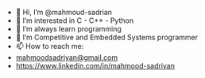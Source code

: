 - 👋 Hi, I’m @mahmoud-sadrian
- 👀 I’m interested in C - C++ - Python
- 🌱 I’m always learn programming
- 💞️ I’m Competitive and Embedded Systems programmer
- 📫 How to reach me:
-    mahmoodsadriyan@gmail.com
-    https://www.linkedin.com/in/mahmood-sadriyan


<!---
mahmoud-sdr/mahmoud-sdr is a ✨ special ✨ repository because its `README.md` (this file) appears on your GitHub profile.
You can click the Preview link to take a look at your changes.
--->
